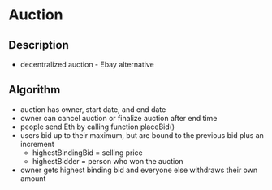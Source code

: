 # Auction

## Description
* decentralized auction - Ebay alternative

## Algorithm
* auction has owner, start date, and end date
* owner can cancel auction or finalize auction after end time
* people send Eth by calling function placeBid()
* users bid up to their maximum, but are bound to the previous bid plus an increment
	* highestBindingBid = selling price
	* highestBidder = person who won the auction
* owner gets highest binding bid and everyone else withdraws their own amount